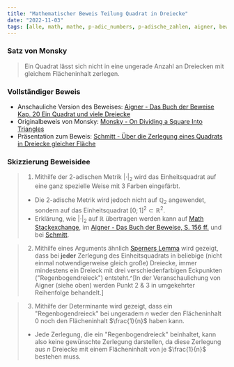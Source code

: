```yaml
---
title: "Mathematischer Beweis Teilung Quadrat in Dreiecke"
date: "2022-11-03"
tags: [alle, math, mathe, p-adic_numbers, p-adische_zahlen, aigner, beweis, dreieck, quadrat, aufteilen, flächeninhalt, metric, metrik, sperners_lemma, math_stackexchange, farbe, monsky]
---
```


### Satz von Monsky

>Ein Quadrat lässt sich nicht in eine ungerade Anzahl an Dreiecken mit gleichem Flächeninhalt zerlegen.

### Vollständiger Beweis 

- Anschauliche Version des Beweises: [Aigner - Das Buch der Beweise Kap. 20 Ein Quadrat und viele Dreiecke](https://link.springer.com/chapter/10.1007/978-3-642-02259-3_20)
- Originalbeweis von Monsky: [Monsky - On Dividing a Square Into Triangles](https://www.jstor.org/stable/2317329)
- Präsentation zum Beweis: [Schmitt - Über die Zerlegung eines Quadrats in Dreiecke gleicher Fläche](https://page.math.tu-berlin.de/~felsner/Lehre/TilingSlides/schmitt_100130_1.pdf)

### Skizzierung Beweisidee

>1. Mithilfe der 2-adischen Metrik $|\cdot|_{2}$ wird das Einheitsquadrat auf eine ganz spezielle Weise mit 3 Farben eingefärbt. 
>- Die 2-adische Metrik wird jedoch nicht auf $\mathbb{Q}_{2}$ angewendet, sondern auf das Einheitsquadrat $[0;1]^2\subset \mathbb{R}^2$.
>- Erklärung, wie $|\cdot|_{2}$ auf $\mathbb{R}$ übertragen werden kann auf [Math Stackexchange](https://math.stackexchange.com/questions/1348581/extending-2-adic-valuation-to-real-numbers), im [Aigner - Das Buch der Beweise, S. 156 ff.](https://link.springer.com/chapter/10.1007/978-3-642-02259-3_20) und bei [Schmitt](https://page.math.tu-berlin.de/~felsner/Lehre/TilingSlides/schmitt_100130_1.pdf#page=17).

>2. Mithilfe eines Arguments ähnlich [Sperners Lemma](https://yewtu.be/watch?v=7s-YM-kcKME) wird gezeigt, dass bei **jeder** Zerlegung des Einheitsquadrats in beliebige (nicht einmal notwendigerweise gleich große) Dreiecke, immer mindestens ein Dreieck mit drei verschiedenfarbigen Eckpunkten ("Regenbogendreieck") entsteht.^[In der Veranschaulichung von Aigner (siehe oben) werden Punkt 2 & 3 in umgekehrter Reihenfolge behandelt.]

>3. Mithilfe der Determinante wird gezeigt, dass ein "Regenbogendreieck" bei ungeradem $n$ weder den Flächeninhalt $0$ noch den Flächeninhalt $\frac{1}{n}$ haben kann.
>- Jede Zerlegung, die ein "Regenbogendreieck" beinhaltet, kann also keine gewünschte Zerlegung darstellen, da diese Zerlegung aus $n$ Dreiecke mit einem Flächeninhalt von je $\frac{1}{n}$ bestehen muss.
